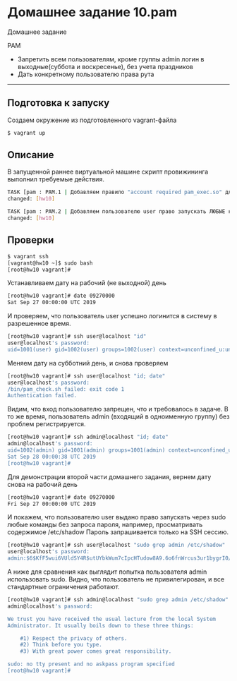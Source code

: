 # Домашнее задание 10.pam
Домашнее задание

PAM
- Запретить всем пользователям, кроме группы admin логин в выходные(суббота и воскресенье), без учета праздников
- Дать конкретному пользователю права рута 

---


## Подготовка к запуску

Создаем окружение из подготовленного vagrant-файла
```bash
$ vagrant up
```


## Описание
В запущенной раннее виртуальной машине скрипт провижининга выполнил требуемые действия.
```bash
TASK [pam : PAM.1 | Добавляем правило "account required pam_exec.so" для модуля sshd] ***
changed: [hw10]

TASK [pam : PAM.2 | Добавляем пользователю user право запускать ЛЮБЫЕ команды через sudo без     пароля] ***
changed: [hw10]
```

## Проверки

```bash
$ vagrant ssh
[vagrant@hw10 ~]$ sudo bash
[root@hw10 vagrant]#
```

Устанавливаем дату на рабочий (не выходной) день
```bash
[root@hw10 vagrant]# date 09270000
Sat Sep 27 00:00:00 UTC 2019
```

И проверяем, что пользователь user успешно логинится в систему в разрешенное время.
```bash
[root@hw10 vagrant]# ssh user@localhost "id"
user@localhost's password:
uid=1001(user) gid=1002(user) groups=1002(user) context=unconfined_u:unconfined_r:unconfined_t:s0-s0:c0.c1023
```

Меняем дату на субботний день, и снова проверяем
```bash
[root@hw10 vagrant]# ssh user@localhost "id; date"
user@localhost's password:
/bin/pam_check.sh failed: exit code 1
Authentication failed.
```

Видим, что вход пользователю запрещен, что и требовалось в задаче. В то же время, пользователь admin (входящий в одноименную группу) без проблем регистрируется.
```bash
[root@hw10 vagrant]# ssh admin@localhost "id; date"
admin@localhost's password:
uid=1002(admin) gid=1001(admin) groups=1001(admin) context=unconfined_u:unconfined_r:unconfined_t:s0-s0:c0.c1023
Sat Sep 28 00:00:38 UTC 2019
[root@hw10 vagrant]#
```

Для демонстрации второй части домашнего задания, вернем дату снова на рабочий день
```bash
[root@hw10 vagrant]# date 09270000
Fri Sep 27 00:00:00 UTC 2019
```

И покажем, что пользователю user выдано право запускать через sudo любые команды без запроса пароля, например, просматривать содержимое /etc/shadow
Пароль запрашивается только на SSH сессию.
```bash
[root@hw10 vagrant]# ssh user@localhost "sudo grep admin /etc/shadow"
user@localhost's password:
admin:$6$KfF5wui6VUldSY4R$utUYbkWum7cIpcHTudow8A9.6o6fnWrcus3ur1bygrI0/6FjaW/znnDL2J/kHM1jplic85/.N/uMFIf91EeuR/:18165:0:99999:7:::
```

А ниже для сравнения как выглядит попытка пользователя admin использовать sudo. Видно, что пользователь не привилегирован, и все стандартные ограничения работают.
```bash
[root@hw10 vagrant]# ssh admin@localhost "sudo grep admin /etc/shadow"
admin@localhost's password:

We trust you have received the usual lecture from the local System
Administrator. It usually boils down to these three things:

    #1) Respect the privacy of others.
    #2) Think before you type.
    #3) With great power comes great responsibility.

sudo: no tty present and no askpass program specified
[root@hw10 vagrant]#
```

